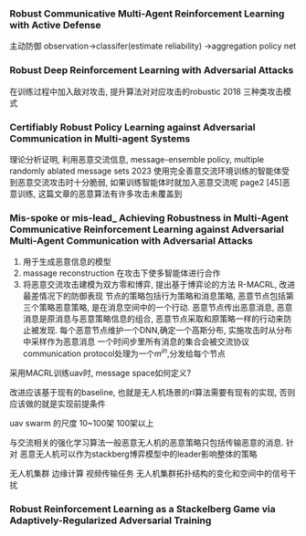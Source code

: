 ### Robust Communicative Multi-Agent Reinforcement Learning with Active Defense
主动防御
observation->classifer(estimate reliability) ->aggregation policy net

### Robust Deep Reinforcement Learning with Adversarial Attacks
在训练过程中加入敌对攻击, 提升算法对对应攻击的robustic
2018
三种类攻击模式

### Certifiably Robust Policy Learning against Adversarial Communication in Multi-agent Systems
理论分析证明, 利用恶意交流信息, message-ensemble policy, multiple randomly ablated message sets 2023
使用完全善意交流环境训练的智能体受到恶意交流攻击时十分脆弱, 如果训练智能体时就加入恶意交流呢
page2 [45]恶意训练, 这篇文章的恶意算法有许多攻击未覆盖到

### Mis-spoke or mis-lead_ Achieving Robustness in Multi-Agent Communicative Reinforcement Learning against Adversarial Multi-Agent Communication with Adversarial Attacks
1. 用于生成恶意信息的模型
2. massage reconstruction 在攻击下使多智能体进行合作
3. 将恶意交流攻击建模为双方零和博弈, 提出基于博弈论的方法 R-MACRL, 改进最差情况下的防御表现
节点的策略包括行为策略和消息策略, 恶意节点包括第三个策略恶意策略, 是在消息空间中的一个行动.
恶意节点传出恶意消息, 恶意消息是原消息与恶意策略信息的组合, 恶意节点采取和原策略一样的行动来防止被发现.
每个恶意节点维护一个DNN,确定一个高斯分布, 实施攻击时从分布中采样作为恶意消息
一个时间步里所有消息的集合会被交流协议communication protocol处理为一个$m^{in}$,分发给每个节点



采用MACRL训练uav时, message space如何定义?


改进应该基于现有的baseline, 也就是无人机场景的rl算法需要有现有的实现, 否则应该做的就是实现前提条件

uav swarm 的尺度 10~100架  100架以上

与交流相关的强化学习算法一般恶意无人机的恶意策略只包括传输恶意的消息. 针对
恶意无人机可以作为stackberg博弈模型中的leader影响整体的策略

无人机集群 边缘计算 视频传输任务 
无人机集群拓扑结构的变化和空间中的信号干扰

### Robust Reinforcement Learning as a Stackelberg Game via Adaptively-Regularized Adversarial Training
